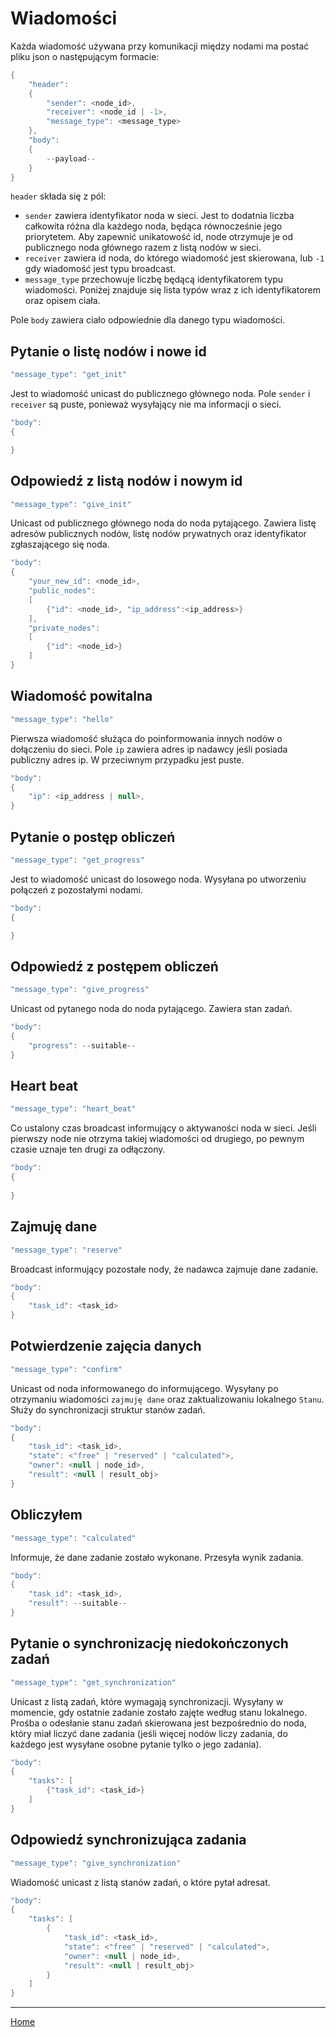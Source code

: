# Wiadomości

Każda wiadomość używana przy komunikacji między nodami ma postać pliku json o następującym formacie: 

```java
{
    "header":
    {
        "sender": <node_id>, 
        "receiver": <node_id | -1>, 
        "message_type": <message_type>
    }, 
    "body":
    { 
        --payload--
    }
}
```

```header``` składa się z pól:
- ```sender``` zawiera identyfikator noda w sieci. Jest to dodatnia liczba całkowita różna dla każdego noda, będąca równocześnie jego priorytetem. Aby zapewnić unikatowość id, node otrzymuje je od publicznego noda głównego razem z listą nodów w sieci. 
- ```receiver``` zawiera id noda, do którego wiadomość jest skierowana, lub ```-1``` gdy wiadomość jest typu broadcast.
- ```message_type``` przechowuje liczbę będącą identyfikatorem typu wiadomości. Poniżej znajduje się lista typów wraz z ich identyfikatorem oraz opisem ciała.

Pole ```body``` zawiera ciało odpowiednie dla danego typu wiadomości.

## Pytanie o listę nodów i nowe id
```java
"message_type": "get_init"
```

Jest to wiadomość unicast do publicznego głównego noda. Pole ```sender``` i ```receiver``` są puste, ponieważ wysyłający nie ma informacji o sieci.

```java
"body":
{ 

}
```

## Odpowiedź z listą nodów i nowym id
```java
"message_type": "give_init"
```

Unicast od publicznego głównego noda do noda pytającego. Zawiera listę adresów publicznych nodów, listę nodów prywatnych oraz identyfikator zgłaszającego się noda. 

```java
"body":
{
    "your_new_id": <node_id>,
    "public_nodes":
    [
        {"id": <node_id>, "ip_address":<ip_address>}
    ],
    "private_nodes":
    [
        {"id": <node_id>}
    ]
}
```

## Wiadomość powitalna
```java
"message_type": "hello"
```

Pierwsza wiadomość służąca do poinformowania innych nodów o dołączeniu do sieci. Pole ```ip``` zawiera adres ip nadawcy jeśli posiada publiczny adres ip. W przeciwnym przypadku jest puste.

```java
"body":
{
    "ip": <ip_address | null>,
}
```

## Pytanie o postęp obliczeń
```java
"message_type": "get_progress"
```

Jest to wiadomość unicast do losowego noda. Wysyłana po utworzeniu połączeń z pozostałymi nodami.

```java
"body":
{ 

}
```

## Odpowiedź z postępem obliczeń
```java
"message_type": "give_progress"
```

Unicast od pytanego noda do noda pytającego. Zawiera stan zadań. 

```java
"body":
{
    "progress": --suitable--
}
```

## Heart beat
```java
"message_type": "heart_beat"
```

Co ustalony czas broadcast informujący o aktywaności noda w sieci. Jeśli pierwszy node nie otrzyma takiej wiadomości od drugiego, po pewnym czasie uznaje ten drugi za odłączony.

```java
"body":
{
    
}
```

## Zajmuję dane
```java
"message_type": "reserve"
```

Broadcast informujący pozostałe nody, że nadawca zajmuje dane zadanie.

```java
"body":
{
    "task_id": <task_id>
}
```

## Potwierdzenie zajęcia danych
```java
"message_type": "confirm"
```

Unicast od noda informowanego do informującego. Wysyłany po otrzymaniu wiadomości ```zajmuję dane``` oraz zaktualizowaniu lokalnego ```Stanu```. Służy do synchronizacji struktur stanów zadań. 

```java
"body":
{
    "task_id": <task_id>,
    "state": <"free" | "reserved" | "calculated">,
    "owner": <null | node_id>,
    "result": <null | result_obj>
}
```

## Obliczyłem
```java
"message_type": "calculated"
```

Informuje, że dane zadanie zostało wykonane. Przesyła wynik zadania.

```java
"body":
{
    "task_id": <task_id>,
    "result": --suitable--
}
```

## Pytanie o synchronizację niedokończonych zadań
```java
"message_type": "get_synchronization"
```

Unicast z listą zadań, które wymagają synchronizacji. Wysyłany w momencie, gdy ostatnie zadanie zostało zajęte według stanu lokalnego. Prośba o odesłanie stanu zadań skierowana jest bezpośrednio do noda, który miał liczyć dane zadania (jeśli więcej nodów liczy zadania, do każdego jest wysyłane osobne pytanie tylko o jego zadania).

```java
"body":
{
    "tasks": [
        {"task_id": <task_id>}
    ]
}
```

## Odpowiedź synchronizująca zadania
```java
"message_type": "give_synchronization"
```

Wiadomość unicast z listą stanów zadań, o które pytał adresat. 

```java
"body":
{
    "tasks": [
        {
            "task_id": <task_id>,
            "state": <"free" | "reserved" | "calculated">,
            "owner": <null | node_id>,
            "result": <null | result_obj>
        }
    ]
}
```

---

[Home](./index.md)